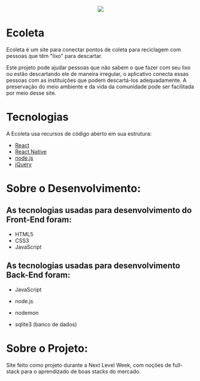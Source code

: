 <p align="center">
    <img src="icones/ecoleta.png"></img>
</p>

# Ecoleta 

Ecoleta é um site para conectar pontos de coleta para reciclagem com pessoas que têm "lixo" para descartar.

Este projeto pode ajudar pessoas que não sabem o que fazer com seu lixo ou estão descartando ele de maneira irregular, o aplicativo conecta essas pessoas com as instituições que podem descartá-los adequadamente. A preservação do meio ambiente e da vida da comunidade pode ser facilitada por meio desse site.

# Tecnologias

A Ecoleta usa recursos de código aberto em sua estrutura:

* [React](https://reactjs.org) 
* [React Native](https://facebook.github.io/react-native/)
* [node.js](https://nodejs.org/en/)
* [jQuery](https://jquery.com)

 # Sobre o Desenvolvimento:
 ## As tecnologias usadas para desenvolvimento do **Front-End** foram:
 
 - HTML5
 - CSS3
 - JavaScript 
 
 ## As tecnologias usadas para desenvolvimento **Back-End** foram:

- JavaScript 
- node.js
- nodemon

- sqlite3 (banco de dados)

 # Sobre o Projeto:
 Site feito como projeto durante a Next Level Week, com noções de full-stack para o aprendizado de boas stacks do mercado.